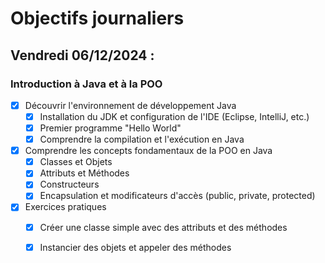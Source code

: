 # Objectifs journaliers

## Vendredi 06/12/2024 :

### Introduction à Java et à la POO

- [X] Découvrir l'environnement de développement Java
  - [X] Installation du JDK et configuration de l'IDE (Eclipse, IntelliJ, etc.)
  - [X] Premier programme "Hello World"
  - [X] Comprendre la compilation et l'exécution en Java

- [X] Comprendre les concepts fondamentaux de la POO en Java
  - [X] Classes et Objets
  - [X] Attributs et Méthodes
  - [X] Constructeurs
  - [X] Encapsulation et modificateurs d'accès (public, private, protected)

- [X] Exercices pratiques
  - [X] Créer une classe simple avec des attributs et des méthodes
  - [X] Instancier des objets et appeler des méthodes 
  
